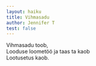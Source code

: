 ```yaml
---
layout: haiku
title: Vihmasadu
author: Jennifer T
test: false
---
```


Vihmasadu toob,<br>
Looduse loometöö ja taas ta kaob<br>
Lootusetus kaob.<br>
